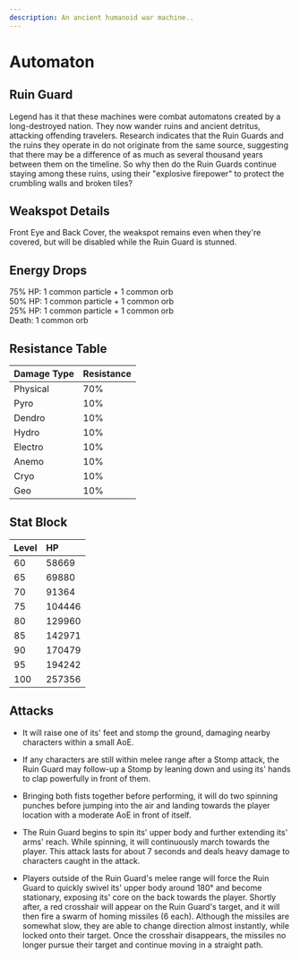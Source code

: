 ```yaml
---
description: An ancient humanoid war machine..
---
```


# Automaton

## Ruin Guard

Legend has it that these machines were combat automatons created by a long-destroyed nation. They now wander ruins and ancient detritus, attacking offending travelers. Research indicates that the Ruin Guards and the ruins they operate in do not originate from the same source, suggesting that there may be a difference of as much as several thousand years between them on the timeline. So why then do the Ruin Guards continue staying among these ruins, using their "explosive firepower" to protect the crumbling walls and broken tiles?

## Weakspot Details

Front Eye and Back Cover, the weakspot remains even when they're covered, but will be disabled while the Ruin Guard is stunned.

## Energy Drops

75% HP: 1 common particle + 1 common orb  
50% HP: 1 common particle + 1 common orb  
25% HP: 1 common particle + 1 common orb  
Death: 1 common orb  

## Resistance Table

| Damage Type | Resistance |
| :--- | :--- |
| Physical | 70% |
| Pyro | 10% |
| Dendro | 10% |
| Hydro | 10% |
| Electro | 10% |
| Anemo | 10% |
| Cryo | 10% |
| Geo | 10% |

## Stat Block

| Level | HP |
| :--- | :--- |
| 60 | 58669 |
| 65 | 69880 |
| 70 | 91364 |
| 75 | 104446 |
| 80 | 129960 |
| 85 | 142971 |
| 90 | 170479 |
| 95 | 194242 |
| 100 | 257356 |

## Attacks

* It will raise one of its' feet and stomp the ground, damaging nearby characters within a small AoE.

* If any characters are still within melee range after a Stomp attack, the Ruin Guard may follow-up a Stomp by leaning down and using its' hands to clap powerfully in front of them.

* Bringing both fists together before performing, it will do two spinning punches before jumping into the air and landing towards the player location with a moderate AoE in front of itself.

* The Ruin Guard begins to spin its' upper body and further extending its' arms' reach. While spinning, it will continuously march towards the player. This attack lasts for about 7 seconds and deals heavy damage to characters caught in the attack.

* Players outside of the Ruin Guard's melee range will force the Ruin Guard to quickly swivel its' upper body around 180° and become stationary, exposing its' core on the back towards the player. Shortly after, a red crosshair will appear on the Ruin Guard's target, and it will then fire a swarm of homing missiles (6 each). Although the missiles are somewhat slow, they are able to change direction almost instantly, while locked onto their target. Once the crosshair disappears, the missiles no longer pursue their target and continue moving in a straight path.
